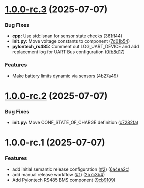 # [1.0.0-rc.3](https://github.com/Fahmula/esphome-pylontech-rs485/compare/v1.0.0-rc.2...v1.0.0-rc.3) (2025-07-07)


### Bug Fixes

* **cpp:** Use std::isnan for sensor state checks ([361ff44](https://github.com/Fahmula/esphome-pylontech-rs485/commit/361ff446b8acddf28ffc6380e75b9319eb388b5d))
* **init.py:** Move voltage constants to component ([7d01b54](https://github.com/Fahmula/esphome-pylontech-rs485/commit/7d01b54b73f4ad61107c9c65a1112918c65639a2))
* **pylontech_rs485:** Comment out LOG_UART_DEVICE and add replacement log for UART Bus configuration ([0fb8d17](https://github.com/Fahmula/esphome-pylontech-rs485/commit/0fb8d175b7cce2b44047ca4ef24246c3575eb6e6))


### Features

* Make battery limits dynamic via sensors ([4b27a49](https://github.com/Fahmula/esphome-pylontech-rs485/commit/4b27a49e9ba6eabeca4143d713a80ded6b0c3c33))

# [1.0.0-rc.2](https://github.com/Fahmula/esphome-pylontech-rs485/compare/v1.0.0-rc.1...v1.0.0-rc.2) (2025-07-07)


### Bug Fixes

* **init.py:** Move CONF_STATE_OF_CHARGE definition ([c7282fa](https://github.com/Fahmula/esphome-pylontech-rs485/commit/c7282fa43fcf470bdc68e42954ae703f0231a870))

# 1.0.0-rc.1 (2025-07-07)


### Features

* add initial semantic release configuration ([#2](https://github.com/Fahmula/esphome-pylontech-rs485/issues/2)) ([6a4ea2c](https://github.com/Fahmula/esphome-pylontech-rs485/commit/6a4ea2c772460b7ad0fc3d2151c1d9f169cc42d8))
* add manual release workflow ([#1](https://github.com/Fahmula/esphome-pylontech-rs485/issues/1)) ([2b7c3b4](https://github.com/Fahmula/esphome-pylontech-rs485/commit/2b7c3b411142f57b75f532bd3a3302fa746d341a))
* Add Pylontech RS485 BMS component ([9cb9109](https://github.com/Fahmula/esphome-pylontech-rs485/commit/9cb910924aeafd2642cae4f847da0fc935b47594))
